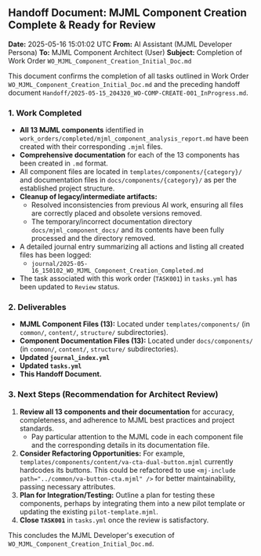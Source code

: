 ## Handoff Document: MJML Component Creation Complete & Ready for Review

**Date:** 2025-05-16 15:01:02 UTC
**From:** AI Assistant (MJML Developer Persona)
**To:** MJML Component Architect (User)
**Subject:** Completion of Work Order `WO_MJML_Component_Creation_Initial_Doc.md`

This document confirms the completion of all tasks outlined in Work Order `WO_MJML_Component_Creation_Initial_Doc.md` and the preceding handoff document `Handoff/2025-05-15_204320_WO-COMP-CREATE-001_InProgress.md`.

### 1. Work Completed

*   **All 13 MJML components** identified in `work_orders/completed/mjml_component_analysis_report.md` have been created with their corresponding `.mjml` files.
*   **Comprehensive documentation** for each of the 13 components has been created in `.md` format.
*   All component files are located in `templates/components/{category}/` and documentation files in `docs/components/{category}/` as per the established project structure.
*   **Cleanup of legacy/intermediate artifacts:**
    *   Resolved inconsistencies from previous AI work, ensuring all files are correctly placed and obsolete versions removed.
    *   The temporary/incorrect documentation directory `docs/mjml_component_docs/` and its contents have been fully processed and the directory removed.
*   A detailed journal entry summarizing all actions and listing all created files has been logged:
    *   `journal/2025-05-16_150102_WO_MJML_Component_Creation_Completed.md`
*   The task associated with this work order (`TASK001`) in `tasks.yml` has been updated to `Review` status.

### 2. Deliverables

*   **MJML Component Files (13):** Located under `templates/components/` (in `common/`, `content/`, `structure/` subdirectories).
*   **Component Documentation Files (13):** Located under `docs/components/` (in `common/`, `content/`, `structure/` subdirectories).
*   **Updated `journal_index.yml`**
*   **Updated `tasks.yml`**
*   **This Handoff Document.**

### 3. Next Steps (Recommendation for Architect Review)

1.  **Review all 13 components and their documentation** for accuracy, completeness, and adherence to MJML best practices and project standards.
    *   Pay particular attention to the MJML code in each component file and the corresponding details in its documentation file.
2.  **Consider Refactoring Opportunities:** For example, `templates/components/content/va-cta-dual-button.mjml` currently hardcodes its buttons. This could be refactored to use `<mj-include path="../common/va-button-cta.mjml" />` for better maintainability, passing necessary attributes.
3.  **Plan for Integration/Testing:** Outline a plan for testing these components, perhaps by integrating them into a new pilot template or updating the existing `pilot-template.mjml`.
4.  **Close `TASK001`** in `tasks.yml` once the review is satisfactory.

This concludes the MJML Developer's execution of `WO_MJML_Component_Creation_Initial_Doc.md`.
